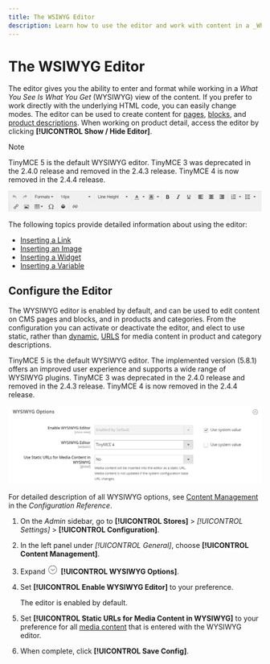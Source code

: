 ```yaml
---
title: The WSIWYG Editor
description: Learn how to use the editor and work with content in a _What You See Is What You Get_ (WYSIWYG) view.
---
```

# The WSIWYG Editor

The editor gives you the ability to enter and format while working in a _What You See Is What You Get_ (WYSIWYG) view of the content. If you prefer to work directly with the underlying HTML code, you can easily change modes. The editor can be used to create content for [pages](pages.md), [blocks](blocks.md), and [product descriptions](https://docs.magento.com/user-guide/catalog/product-content.html). When working on product detail, access the editor by clicking **[!UICONTROL Show / Hide Editor]**.

>[!NOTE]
>
>TinyMCE 5 is the default WYSIWYG editor. TinyMCE 3 was deprecated in the 2.4.0 release and removed in the 2.4.3 release. TinyMCE 4 is now removed in the 2.4.4 release.

![Editor toolbar](./assets/editor-toolbar.png)<!-- zoom -->

The following topics provide detailed information about using the editor:

- [Inserting a Link](editor-insert-link.md)
- [Inserting an Image](editor-insert-image.md)
- [Inserting a Widget](editor-widget.md)
- [Inserting a Variable](editor-insert-variable.md)

## Configure the Editor

The WYSIWYG editor is enabled by default, and can be used to edit content on CMS pages and blocks, and in products and categories. From the configuration you can activate or deactivate the editor, and elect to use static, rather than [dynamic](https://docs.magento.com/user-guide/catalog/catalog-urls-dynamic-media.html), [URLS](https://docs.magento.com/user-guide/catalog/catalog-urls.html) for media content in product and category descriptions.

TinyMCE 5 is the default WYSIWYG editor. The implemented version (5.8.1) offers an improved user experience and supports a wide range of WYSIWYG plugins. TinyMCE 3 was deprecated in the 2.4.0 release and removed in the 2.4.3 release. TinyMCE 4 is now removed in the 2.4.4 release.

![WYSIWYG Options](./assets/content-management-wysiwyg-options.png)<!-- zoom -->

For detailed description of all WYSIWYG options, see [Content Management](https://docs.magento.com/user-guide/configuration/general/content-management.html) in the _Configuration Reference_.

1. On the _Admin_ sidebar, go to **[!UICONTROL Stores]** > _[!UICONTROL Settings]_ > **[!UICONTROL Configuration]**.

1. In the left panel under _[!UICONTROL General]_, choose **[!UICONTROL Content Management]**.

1. Expand ![Expansion selector](../assets/icon-display-expand.png) **[!UICONTROL WYSIWYG Options]**.

1. Set **[!UICONTROL Enable WYSIWYG Editor]** to your preference.

   The editor is enabled by default.

1. Set **[!UICONTROL Static URLs for Media Content in WYSIWYG]** to your preference for all [media content](https://docs.magento.com/user-guide/catalog/catalog-urls-dynamic-media.html) that is entered with the WYSIWYG editor.

1. When complete, click **[!UICONTROL Save Config]**.
